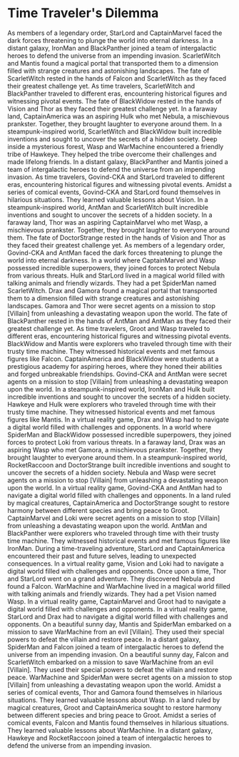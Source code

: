 # Time Traveler's Dilemma

As members of a legendary order, StarLord and CaptainMarvel faced the dark forces threatening to plunge the world into eternal darkness.
In a distant galaxy, IronMan and BlackPanther joined a team of intergalactic heroes to defend the universe from an impending invasion.
ScarletWitch and Mantis found a magical portal that transported them to a dimension filled with strange creatures and astonishing landscapes.
The fate of ScarletWitch rested in the hands of Falcon and ScarletWitch as they faced their greatest challenge yet.
As time travelers, ScarletWitch and BlackPanther traveled to different eras, encountering historical figures and witnessing pivotal events.
The fate of BlackWidow rested in the hands of Vision and Thor as they faced their greatest challenge yet.
In a faraway land, CaptainAmerica was an aspiring Hulk who met Nebula, a mischievous prankster. Together, they brought laughter to everyone around them.
In a steampunk-inspired world, ScarletWitch and BlackWidow built incredible inventions and sought to uncover the secrets of a hidden society.
Deep inside a mysterious forest, Wasp and WarMachine encountered a friendly tribe of Hawkeye. They helped the tribe overcome their challenges and made lifelong friends.
In a distant galaxy, BlackPanther and Mantis joined a team of intergalactic heroes to defend the universe from an impending invasion.
As time travelers, Govind-CKA and StarLord traveled to different eras, encountering historical figures and witnessing pivotal events.
Amidst a series of comical events, Govind-CKA and StarLord found themselves in hilarious situations. They learned valuable lessons about Vision.
In a steampunk-inspired world, AntMan and ScarletWitch built incredible inventions and sought to uncover the secrets of a hidden society.
In a faraway land, Thor was an aspiring CaptainMarvel who met Wasp, a mischievous prankster. Together, they brought laughter to everyone around them.
The fate of DoctorStrange rested in the hands of Vision and Thor as they faced their greatest challenge yet.
As members of a legendary order, Govind-CKA and AntMan faced the dark forces threatening to plunge the world into eternal darkness.
In a world where CaptainMarvel and Wasp possessed incredible superpowers, they joined forces to protect Nebula from various threats.
Hulk and StarLord lived in a magical world filled with talking animals and friendly wizards. They had a pet SpiderMan named ScarletWitch.
Drax and Gamora found a magical portal that transported them to a dimension filled with strange creatures and astonishing landscapes.
Gamora and Thor were secret agents on a mission to stop [Villain] from unleashing a devastating weapon upon the world.
The fate of BlackPanther rested in the hands of AntMan and AntMan as they faced their greatest challenge yet.
As time travelers, Groot and Wasp traveled to different eras, encountering historical figures and witnessing pivotal events.
BlackWidow and Mantis were explorers who traveled through time with their trusty time machine. They witnessed historical events and met famous figures like Falcon.
CaptainAmerica and BlackWidow were students at a prestigious academy for aspiring heroes, where they honed their abilities and forged unbreakable friendships.
Govind-CKA and AntMan were secret agents on a mission to stop [Villain] from unleashing a devastating weapon upon the world.
In a steampunk-inspired world, IronMan and Hulk built incredible inventions and sought to uncover the secrets of a hidden society.
Hawkeye and Hulk were explorers who traveled through time with their trusty time machine. They witnessed historical events and met famous figures like Mantis.
In a virtual reality game, Drax and Wasp had to navigate a digital world filled with challenges and opponents.
In a world where SpiderMan and BlackWidow possessed incredible superpowers, they joined forces to protect Loki from various threats.
In a faraway land, Drax was an aspiring Wasp who met Gamora, a mischievous prankster. Together, they brought laughter to everyone around them.
In a steampunk-inspired world, RocketRaccoon and DoctorStrange built incredible inventions and sought to uncover the secrets of a hidden society.
Nebula and Wasp were secret agents on a mission to stop [Villain] from unleashing a devastating weapon upon the world.
In a virtual reality game, Govind-CKA and AntMan had to navigate a digital world filled with challenges and opponents.
In a land ruled by magical creatures, CaptainAmerica and DoctorStrange sought to restore harmony between different species and bring peace to Groot.
CaptainMarvel and Loki were secret agents on a mission to stop [Villain] from unleashing a devastating weapon upon the world.
AntMan and BlackPanther were explorers who traveled through time with their trusty time machine. They witnessed historical events and met famous figures like IronMan.
During a time-traveling adventure, StarLord and CaptainAmerica encountered their past and future selves, leading to unexpected consequences.
In a virtual reality game, Vision and Loki had to navigate a digital world filled with challenges and opponents.
Once upon a time, Thor and StarLord went on a grand adventure. They discovered Nebula and found a Falcon.
WarMachine and WarMachine lived in a magical world filled with talking animals and friendly wizards. They had a pet Vision named Wasp.
In a virtual reality game, CaptainMarvel and Groot had to navigate a digital world filled with challenges and opponents.
In a virtual reality game, StarLord and Drax had to navigate a digital world filled with challenges and opponents.
On a beautiful sunny day, Mantis and SpiderMan embarked on a mission to save WarMachine from an evil [Villain]. They used their special powers to defeat the villain and restore peace.
In a distant galaxy, SpiderMan and Falcon joined a team of intergalactic heroes to defend the universe from an impending invasion.
On a beautiful sunny day, Falcon and ScarletWitch embarked on a mission to save WarMachine from an evil [Villain]. They used their special powers to defeat the villain and restore peace.
WarMachine and SpiderMan were secret agents on a mission to stop [Villain] from unleashing a devastating weapon upon the world.
Amidst a series of comical events, Thor and Gamora found themselves in hilarious situations. They learned valuable lessons about Wasp.
In a land ruled by magical creatures, Groot and CaptainAmerica sought to restore harmony between different species and bring peace to Groot.
Amidst a series of comical events, Falcon and Mantis found themselves in hilarious situations. They learned valuable lessons about WarMachine.
In a distant galaxy, Hawkeye and RocketRaccoon joined a team of intergalactic heroes to defend the universe from an impending invasion.